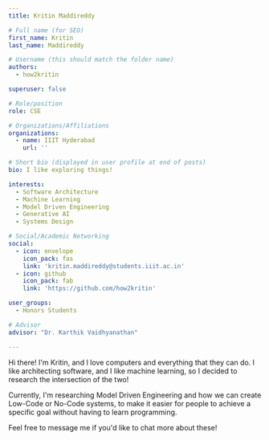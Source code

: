 ```yaml
---
title: Kritin Maddireddy

# Full name (for SEO)
first_name: Kritin
last_name: Maddireddy

# Username (this should match the folder name)
authors:
  - how2kritin

superuser: false

# Role/position
role: CSE

# Organizations/Affiliations
organizations:
  - name: IIIT Hyderabad
    url: ''

# Short bio (displayed in user profile at end of posts)
bio: I like exploring things!

interests:
  - Software Architecture
  - Machine Learning
  - Model Driven Engineering
  - Generative AI
  - Systems Design

# Social/Academic Networking
social:
  - icon: envelope
    icon_pack: fas
    link: 'kritin.maddireddy@students.iiit.ac.in'
  - icon: github
    icon_pack: fab
    link: 'https://github.com/how2kritin'

user_groups:
  - Honors Students

# Advisor
advisor: "Dr. Karthik Vaidhyanathan"

---
```

Hi there! I'm Kritin, and I love computers and everything that they can do. I like architecting software, and I like machine learning, so I decided to research the intersection of the two!

Currently, I'm researching Model Driven Engineering and how we can create Low-Code or No-Code systems, to make it easier for people to achieve a specific goal without having to learn programming.

Feel free to message me if you'd like to chat more about these!

